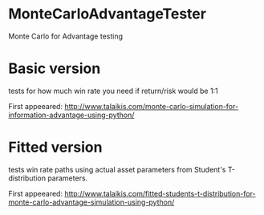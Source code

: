 # MonteCarloAdvantageTester

Monte Carlo for Advantage testing

# Basic version

tests for how much win rate you need if return/risk would be 1:1

First appeeared: http://www.talaikis.com/monte-carlo-simulation-for-information-advantage-using-python/

# Fitted version

tests win rate paths using actual asset parameters from Student's T-distribution parameters.

First appeeared: http://www.talaikis.com/fitted-students-t-distribution-for-monte-carlo-advantage-simulation-using-python/
